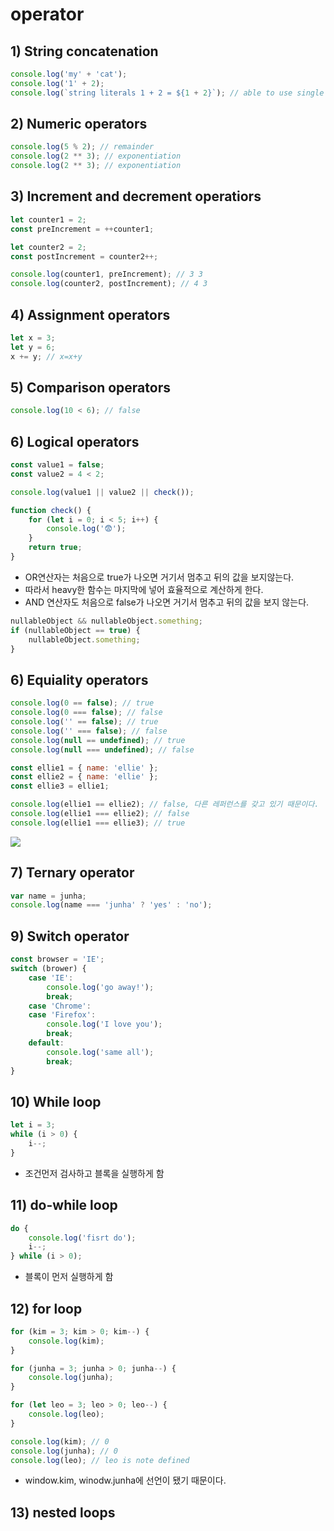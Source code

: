 # operator

## 1) String concatenation

```js
console.log('my' + 'cat');
console.log('1' + 2);
console.log(`string literals 1 + 2 = ${1 + 2}`); // able to use single quote
```

## 2) Numeric operators

```js
console.log(5 % 2); // remainder
console.log(2 ** 3); // exponentiation
console.log(2 ** 3); // exponentiation
```

## 3) Increment and decrement operatiors

```js
let counter1 = 2;
const preIncrement = ++counter1;

let counter2 = 2;
const postIncrement = counter2++;

console.log(counter1, preIncrement); // 3 3
console.log(counter2, postIncrement); // 4 3
```

## 4) Assignment operators

```js
let x = 3;
let y = 6;
x += y; // x=x+y
```

## 5) Comparison operators

```js
console.log(10 < 6); // false
```

## 6) Logical operators

```js
const value1 = false;
const value2 = 4 < 2;

console.log(value1 || value2 || check());

function check() {
    for (let i = 0; i < 5; i++) {
        console.log('😨');
    }
    return true;
}
```

-   OR연산자는 처음으로 true가 나오면 거기서 멈추고 뒤의 값을 보지않는다.
-   따라서 heavy한 함수는 마지막에 넣어 효율적으로 계산하게 한다.
-   AND 연산자도 처음으로 false가 나오면 거기서 멈추고 뒤의 값을 보지 않는다.

```js
nullableObject && nullableObject.something;
if (nullableObject == true) {
    nullableObject.something;
}
```

## 6) Equiality operators

```js
console.log(0 == false); // true
console.log(0 === false); // false
console.log('' == false); // true
console.log('' === false); // false
console.log(null == undefined); // true
console.log(null === undefined); // false

const ellie1 = { name: 'ellie' };
const ellie2 = { name: 'ellie' };
const ellie3 = ellie1;

console.log(ellie1 == ellie2); // false, 다른 레퍼런스를 갖고 있기 때문이다.
console.log(ellie1 === ellie2); // false
console.log(ellie1 === ellie3); // true
```

![](https://user-images.githubusercontent.com/76730867/143535733-0a6d4562-ca2d-4ba3-9618-80124c9012eb.PNG)

## 7) Ternary operator

```js
var name = junha;
console.log(name === 'junha' ? 'yes' : 'no');
```

## 9) Switch operator

```js
const browser = 'IE';
switch (brower) {
    case 'IE':
        console.log('go away!');
        break;
    case 'Chrome':
    case 'Firefox':
        console.log('I love you');
        break;
    default:
        console.log('same all');
        break;
}
```

## 10) While loop

```js
let i = 3;
while (i > 0) {
    i--;
}
```

-   조건먼저 검사하고 블록을 실행하게 함

## 11) do-while loop

```js
do {
    console.log('fisrt do');
    i--;
} while (i > 0);
```

-   블록이 먼저 실행하게 함

## 12) for loop

```js
for (kim = 3; kim > 0; kim--) {
    console.log(kim);
}

for (junha = 3; junha > 0; junha--) {
    console.log(junha);
}

for (let leo = 3; leo > 0; leo--) {
    console.log(leo);
}

console.log(kim); // 0
console.log(junha); // 0
console.log(leo); // leo is note defined
```

-   window.kim, winodw.junha에 선언이 됐기 때문이다.

## 13) nested loops
